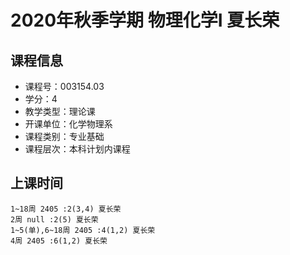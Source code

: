 # 2020年秋季学期 物理化学I 夏长荣






## 课程信息

- 课程号：003154.03
- 学分：4
- 教学类型：理论课
- 开课单位：化学物理系
- 课程类别：专业基础
- 课程层次：本科计划内课程

## 上课时间

```
1~18周 2405 :2(3,4) 夏长荣
2周 null :2(5) 夏长荣
1~5(单),6~18周 2405 :4(1,2) 夏长荣
4周 2405 :6(1,2) 夏长荣
```


